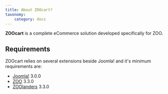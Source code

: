 ```yaml
---
title: About ZOOcart?
taxonomy:
    category: docs
---
```


**ZOOcart** is a complete eCommerce solution developed specifically for ZOO.

## Requirements

ZOOcart relies on several extensions beside Joomla! and it's minimum requirements are:

- [Joomla!](http://www.joomla.org/) 3.0.0
- [ZOO](http://yootheme.com/zoo/) 3.3.0
- [ZOOlanders](https://www.zoolanders.com/extensions/zoolanders) 3.3.0
